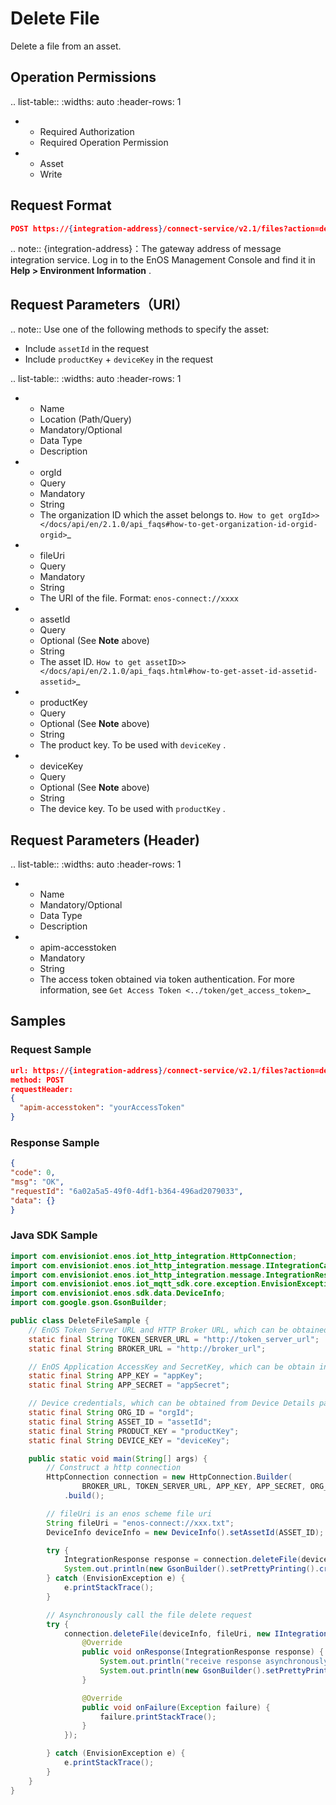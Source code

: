 # Delete File

Delete a file from an asset.

## Operation Permissions

.. list-table::
   :widths: auto
   :header-rows: 1

   * - Required Authorization
     - Required Operation Permission
   * - Asset
     - Write

## Request Format

```json
POST https://{integration-address}/connect-service/v2.1/files?action=delete
```

.. note:: 
  {integration-address}：The gateway address of message integration service. Log in to the EnOS Management Console and find it in **Help > Environment Information** .

## Request Parameters（URI）

.. note:: Use one of the following methods to specify the asset:

   - Include ``assetId`` in the request
   - Include ``productKey`` + ``deviceKey`` in the request

.. list-table::
   :widths: auto
   :header-rows: 1

   * - Name
     - Location (Path/Query)
     - Mandatory/Optional
     - Data Type
     - Description
   * - orgId
     - Query
     - Mandatory
     - String
     - The organization ID which the asset belongs to. `How to get orgId>> </docs/api/en/2.1.0/api_faqs#how-to-get-organization-id-orgid-orgid>`_
   * - fileUri
     - Query
     - Mandatory
     - String
     - The URI of the file. Format: ``enos-connect://xxxx``
   * - assetId
     - Query
     - Optional (See **Note** above)
     - String
     - The asset ID. `How to get assetID>> </docs/api/en/2.1.0/api_faqs.html#how-to-get-asset-id-assetid-assetid>`_
   * - productKey
     - Query
     - Optional (See **Note** above)
     - String
     - The product key. To be used with ``deviceKey`` .
   * - deviceKey
     - Query
     - Optional (See **Note** above)
     - String
     - The device key. To be used with ``productKey`` .



## Request Parameters (Header)

.. list-table::
   :widths: auto
   :header-rows: 1

   * - Name
     - Mandatory/Optional
     - Data Type
     - Description
   * - apim-accesstoken
     - Mandatory
     - String
     - The access token obtained via token authentication. For more information, see `Get Access Token <../token/get_access_token>`_


## Samples

### Request Sample

```json
url: https://{integration-address}/connect-service/v2.1/files?action=delete&orgId=yourOrgId&fileUri=yourFileUri&assetId=yourAssetId
method: POST
requestHeader:
{
  "apim-accesstoken": "yourAccessToken"
}
```

### Response Sample

```json
{
"code": 0,
"msg": "OK",
"requestId": "6a02a5a5-49f0-4df1-b364-496ad2079033",
"data": {}
}
```

### Java SDK Sample

```java
import com.envisioniot.enos.iot_http_integration.HttpConnection;
import com.envisioniot.enos.iot_http_integration.message.IIntegrationCallback;
import com.envisioniot.enos.iot_http_integration.message.IntegrationResponse;
import com.envisioniot.enos.iot_mqtt_sdk.core.exception.EnvisionException;
import com.envisioniot.enos.sdk.data.DeviceInfo;
import com.google.gson.GsonBuilder;

public class DeleteFileSample {
    // EnOS Token Server URL and HTTP Broker URL, which can be obtained from Environment Information page in EnOS Console
    static final String TOKEN_SERVER_URL = "http://token_server_url";
    static final String BROKER_URL = "http://broker_url";

    // EnOS Application AccessKey and SecretKey, which can be obtain in Application Registration page in EnOS Console
    static final String APP_KEY = "appKey";
    static final String APP_SECRET = "appSecret";

    // Device credentials, which can be obtained from Device Details page in EnOS Console
    static final String ORG_ID = "orgId";
    static final String ASSET_ID = "assetId";
    static final String PRODUCT_KEY = "productKey";
    static final String DEVICE_KEY = "deviceKey";

    public static void main(String[] args) {
        // Construct a http connection
        HttpConnection connection = new HttpConnection.Builder(
                BROKER_URL, TOKEN_SERVER_URL, APP_KEY, APP_SECRET, ORG_ID)
            .build();

        // fileUri is an enos scheme file uri
        String fileUri = "enos-connect://xxx.txt";
        DeviceInfo deviceInfo = new DeviceInfo().setAssetId(ASSET_ID);

        try {
            IntegrationResponse response = connection.deleteFile(deviceInfo, fileUri);
            System.out.println(new GsonBuilder().setPrettyPrinting().create().toJson(response));
        } catch (EnvisionException e) {
            e.printStackTrace();
        }

        // Asynchronously call the file delete request
        try {
            connection.deleteFile(deviceInfo, fileUri, new IIntegrationCallback() {
                @Override
                public void onResponse(IntegrationResponse response) {
                    System.out.println("receive response asynchronously");
                    System.out.println(new GsonBuilder().setPrettyPrinting().create().toJson(response));
                }

                @Override
                public void onFailure(Exception failure) {
                    failure.printStackTrace();
                }
            });

        } catch (EnvisionException e) {
            e.printStackTrace();
        }
    }
}
```
